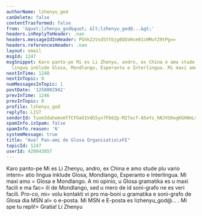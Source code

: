 ```yaml
---
authorName: lzhenyu_god
canDelete: false
contentTrasformed: false
from: '&quot;lzhenyu_god&quot; &lt;lzhenyu_god@...&gt;'
headers.inReplyToHeader: .nan
headers.messageIdInHeader: PGhkZzVsdSttbjg0QGVHcm91cHMuY29tPg==
headers.referencesHeader: .nan
layout: email
msgId: 1247
msgSnippet: Karo panto-pe Mi es Li Zhenyu, andro, ex China e amo stude plu vario internatio
  lingua inklude Glosa, Mondlango, Esperanto e Interlingua. Mi maxi amo Glosa e
nextInTime: 1248
nextInTopic: 0
numMessagesInTopic: 1
postDate: '1258002942'
prevInTime: 1246
prevInTopic: 0
profile: lzhenyu_god
replyTo: LIST
senderId: Tuxm3dahemxmTfCFOaO1VdG5yx7Fb6Zp-M27acf-A5eYz_hNJVSKegKGH0mLvFz5iurFch2gQCNnZ8rSVsT2BUqUycSHQqA4LeUPpA
spamInfo.isSpam: false
spamInfo.reason: '6'
systemMessage: true
title: "Ave! Pan-ami de Glosa Organisatio\xFE"
topicId: 1247
userId: 420043857
---
```


Karo panto-pe
Mi es Li Zhenyu, andro, ex China e amo stude plu vario intern=
atio lingua inklude Glosa, Mondlango, Esperanto e Interlingua. Mi maxi amo =
Glosa e Mondlango. A mi opinio, u Glosa gramatika es u maxi facili e ma fac=
ili de Mondlango, sed u mero de id soni-grafo ne es veri facili. Pro-co, mi=
 volu kontakti vi pro ma-boni u gramatika e soni-grafo de Glosa  dia MSN al=
o e-posta. Mi MSN e E-posta es lizhenyu_god@... .  Mi spe tu repli!=
 Gratia!
Li Zhenyu 




